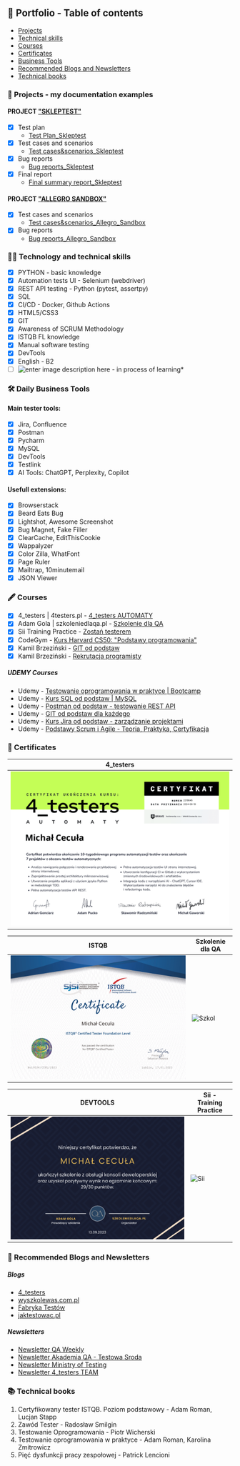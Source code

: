 ## 📗 Portfolio - Table of contents

* [Projects](#-projects---my-documentation-examples)
* [Technical skills](#-technology-and-technical-skills)
* [Courses](#%EF%B8%8F-courses)
* [Certificates](#-certificates)
* [Business Tools](#%EF%B8%8F-my-daily-business-tools)
* [Recommended Blogs and Newsletters](#-recommended-blogs-and-newsletters)
* [Technical books](#-technical-books)

### 📑 Projects - my documentation examples
#### PROJECT ["SKLEPTEST"](https://skleptest.pl)

- [x] Test plan
  - [Test Plan_Skleptest](https://1drv.ms/b/c/7cfd01227d604c62/QWJMYH0iAf0ggHz3AgAAAAAAAEw7fRUGBZs8UQ)
- [x] Test cases and scenarios
  - [Test cases&scenarios_Skleptest](https://1drv.ms/x/s!AmJMYH0iAf18hWM6QLactLqGdY8R?e=Du7VA0)
- [x] Bug reports
  - [Bug reports_Skleptest](https://1drv.ms/x/s!AmJMYH0iAf18hXlaJg92jL8EqVZV?e=5PAfi2)
- [x] Final report
  - [Final summary report_Skleptest](https://1drv.ms/b/c/7cfd01227d604c62/QWJMYH0iAf0ggHz4AgAAAAAASDhWa_CDtq2gkg)
  
#### PROJECT ["ALLEGRO SANDBOX"](https://allegro.pl.allegrosandbox.pl)

- [x] Test cases and scenarios
  - [Test cases&scenarios_Allegro_Sandbox](https://1drv.ms/x/s!AmJMYH0iAf18hWlPDkkFBiK4aXnI?e=CKOGCT)
- [x] Bug reports
  - [Bug reports_Allegro_Sandbox](https://1drv.ms/x/s!AmJMYH0iAf18hWjYXJaif-Oi0-Rk?e=BxAXfi)

### 👨‍💻 Technology and technical skills

- [x] PYTHON - basic knowledge
- [x] Automation tests UI - Selenium (webdriver)
- [x] REST API testing - Python (pytest, assertpy)
- [x] SQL
- [x] CI/CD - Docker, Github Actions
- [x] HTML5/CSS3
- [x] GIT
- [x] Awareness of SCRUM Methodology
- [x] ISTQB FL knowledge
- [x] Manual software testing
- [x] DevTools
- [x] English - B2
- [ ] ![enter image description here](https://img.shields.io/badge/Python-3776AB.svg?style=for-the-badge&logo=Python&logoColor=white) - in process of learning*

### 🛠️ Daily Business Tools
#### Main tester tools:
- [x] Jira, Confluence
- [x] Postman
- [x] Pycharm
- [x] MySQL
- [x] DevTools
- [x] Testlink
- [x] AI Tools: ChatGPT, Perplexity, Copilot
#### Usefull extensions:
- [x] Browserstack
- [x] Beard Eats Bug
- [x] Lightshot, Awesome Screenshot
- [x] Bug Magnet, Fake Filler
- [x] ClearCache, EditThisCookie
- [x] Wappalyzer
- [x] Color Zilla, WhatFont
- [x] Page Ruler
- [x] Mailtrap, 10minutemail
- [x] JSON Viewer

### 🖋️ Courses

- [x] 4_testers | 4testers.pl - [4_testers AUTOMATY](https://www.4testers.pl/)
- [x] Adam Gola | szkoleniedlaqa.pl - [Szkolenie dla QA](https://szkoleniedlaqa.pl/szkolenie/)
- [x] Sii Training Practice - [Zostań testerem](https://sii.pl/szkolenia/oferta/zostan-testerem/)
- [x] CodeGym - [Kurs Harvard CS50: "Podstawy programowania"](https://www.youtube.com/watch?v=WOvhPzWRUAY&list=PLrMB7p7ri2mZrwILyBTNAs1YaDyieN8PR&ab_channel=CodeGym)
- [x] Kamil Brzeziński - [GIT od podstaw](https://www.programujodpodstaw.pl/kursy/git-od-podstaw/)
- [x] Kamil Brzeziński - [Rekrutacja programisty](https://www.programujodpodstaw.pl/kursy/rekrutacja-programisty/)

##### UDEMY Courses
- Udemy - [Testowanie oprogramowania w praktyce | Bootcamp](https://www.udemy.com/course/testowanie-oprogramowania-w-praktyce-bootcamp/)
- Udemy - [Kurs SQL od podstaw | MySQL](https://www.udemy.com/course/kurs-sql-od-podstaw/)
- Udemy - [Postman od podstaw - testowanie REST API](https://www.udemy.com/course/postman-od-podstaw-testowanie-rest-api/)
- Udemy - [GIT od podstaw dla każdego](https://www.udemy.com/course/git-od-podstaw-dla-kazdego/)
- Udemy - [Kurs Jira od podstaw - zarządzanie projektami](https://www.udemy.com/course/kurs-jira-od-podstaw-zarzadzanie-projektami/)
- Udemy - [Podstawy Scrum i Agile - Teoria, Praktyka, Certyfikacja](https://www.udemy.com/course/scrum-podstawy-teoretyczne-praktyczne-certyfikacja/)

### 🥇 Certificates

| 4_testers   |
| --- |
| ![4_testers](./img/Certyfikat_4testers.png) |

| ISTQB   |  Szkolenie dla QA |
| --- | --- |
| ![ISTQB](./img/19536_CTFL_2023_EN_Michal_Cecula.png) | ![Szkol](./img/Certyfikat_Szkolenie_Główne.png) |

| DEVTOOLS | Sii - Training Practice |
| --- | --- |
| ![Dev](./img/DevTools_Certyfikat.png) | ![Sii](./img/Zaświadczenie_Michał_Cecuła.png) |

### 💭 Recommended Blogs and Newsletters

##### Blogs
- [4_testers](https://www.4testers.pl/)
- [wyszkolewas.com.pl](https://www.wyszkolewas.com.pl/)
- [Fabryka Testów](https://fabrykatestow.pl/ciekawostki/)
- [jaktestowac.pl](https://jaktestowac.pl/)
##### Newsletters
- [Newsletter QA Weekly](https://szkoleniedlaqa.pl/newsletter/)
- [Newsletter Akademia QA - Testowa Sroda](https://subscribepage.com/l4q9k4)
- [Newsletter Ministry of Testing](https://www.ministryoftesting.com)
- [Newsletter 4_testers TEAM](https://www.4testers.pl/)

### 📚 Technical books

1. Certyfikowany tester ISTQB. Poziom podstawowy - Adam Roman, Lucjan Stapp
2. Zawód Tester - Radosław Smilgin
3. Testowanie Oprogramowania - Piotr Wicherski
4. Testowanie oprogramowania w praktyce - Adam Roman, Karolina Zmitrowicz
5. Pięć dysfunkcji pracy zespołowej - Patrick Lencioni

